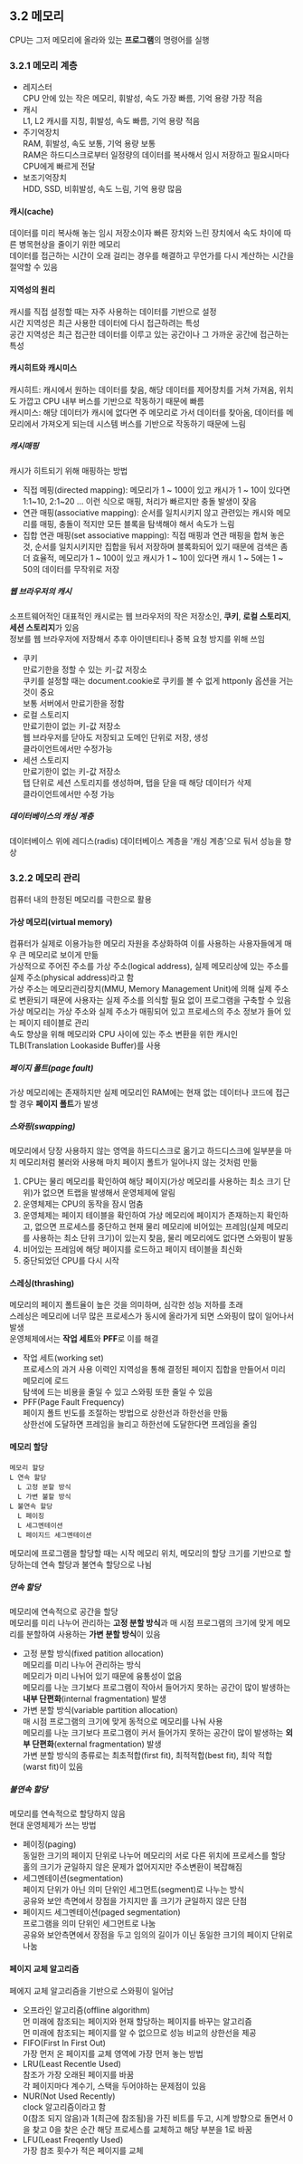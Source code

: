 ## 3.2 메모리  
CPU는 그저 메모리에 올라와 있는 **프로그램**의 명령어를 실행  

### 3.2.1 메모리 계층  
* 레지스터  
CPU 안에 있는 작은 메모리, 휘발성, 속도 가장 빠름, 기억 용량 가장 적음  
* 캐시  
L1, L2 캐시를 지칭, 휘발성, 속도 빠름, 기억 용량 적음  
* 주기억장치  
RAM, 휘발성, 속도 보통, 기억 용량 보통  
RAM은 하드디스크로부터 일정량의 데이터를 복사해서 임시 저장하고 필요시마다 CPU에게 빠르게 전달  
* 보조기억장치  
HDD, SSD, 비휘발성, 속도 느림, 기억 용량 많음  

#### 캐시(cache)  
데이터를 미리 복사해 놓는 임시 저장소이자 빠른 장치와 느린 장치에서 속도 차이에 따른 병목현상을 줄이기 위한 메모리  
데이터를 접근하는 시간이 오래 걸리는 경우를 해결하고 무언가를 다시 계산하는 시간을 절약할 수 있음  

#### 지역성의 원리  
캐시를 직접 설정할 때는 자주 사용하는 데이터를 기반으로 설정  
시간 지역성은 최근 사용한 데이터에 다시 접근하려는 특성  
공간 지역성은 최근 접근한 데이터를 이루고 있는 공간이나 그 가까운 공간에 접근하는 특성  

#### 캐시히트와 캐시미스  
캐시히트: 캐시에서 원하는 데이터를 찾음, 해당 데이터를 제어장치를 거쳐 가져옴, 위치도 가깝고 CPU 내부 버스를 기반으로 작동하기 때문에 빠름  
캐시미스: 해당 데이터가 캐시에 없다면 주 메모리로 가서 데이터를 찾아옴, 데이터를 메모리에서 가져오게 되는데 시스템 버스를 기반으로 작동하기 때문에 느림  

##### 캐시매핑  
캐시가 히트되기 위해 매핑하는 방법  
* 직접 메핑(directed mapping): 메모리가 1 ~ 100이 있고 캐시가 1 ~ 10이 있다면 1:1~10, 2:1~20 ... 이런 식으로 매핑, 처리가 빠르지만 충돌 발생이 잦음  
* 연관 매핑(associative mapping): 순서를 일치시키지 않고 관련있는 캐시와 메모리를 매핑, 충돌이 적지만 모든 블록을 탐색해야 해서 속도가 느림  
* 집합 연관 매핑(set associative mapping): 직접 매핑과 연관 매핑을 합쳐 놓은 것, 순서를 일치시키지만 집합을 둬서 저장하며 블록화되어 있기 때문에 검색은 좀 더 효율적, 메모리가 1 ~ 100이 있고 캐시가 1 ~ 10이 있다면 캐시 1 ~ 5에는 1 ~ 50의 데이터를 무작위로 저장  

##### 웹 브라우저의 캐시  
소프트웨어적인 대표적인 캐시로는 웹 브라우저의 작은 저장소인, **쿠키**, **로컬 스토리지**, **세션 스토리지**가 있음  
정보를 웹 브라우저에 저장해서 추후 아이덴티티나 중복 요청 방지를 위해 쓰임  
* 쿠키  
만료기한을 정할 수 있는 키-값 저장소  
쿠키를 설정할 때는 document.cookie로 쿠키를 볼 수 없게 httponly 옵션을 거는 것이 중요  
보통 서버에서 만료기한을 정함  
* 로컬 스토리지  
만료기한이 없는 키-값 저장소  
웹 브라우저를 닫아도 저장되고 도메인 단위로 저장, 생성  
클라이언트에서만 수정가능  
* 세션 스토리지  
만료기한이 없는 키-값 저장소  
탭 단위로 세션 스토리지를 생성하며, 탭을 닫을 때 해당 데이터가 삭제  
클라이언트에서만 수정 가능  

##### 데이터베이스의 캐싱 계층  
데이터베이스 위에 레디스(radis) 데이터베이스 계층을 '캐싱 계층'으로 둬서 성능을 향상  

### 3.2.2 메모리 관리  
컴퓨터 내의 한정된 메모리를 극한으로 활용  

#### 가상 메모리(virtual memory)  
컴퓨터가 실제로 이용가능한 메모리 자원을 추상화하여 이를 사용하는 사용자들에게 매우 큰 메모리로 보이게 만듦  
가상적으로 주어진 주소를 가상 주소(logical address), 실제 메모리상에 있는 주소를 실제 주소(physical address)라고 함  
가상 주소는 메모리관리장치(MMU, Memory Management Unit)에 의해 실제 주소로 변환되기 때문에 사용자는 실제 주소를 의식할 필요 없이 프로그램을 구축할 수 있음  
가상 메모리는 가상 주소와 실제 주소가 매핑되어 있고 프로세스의 주소 정보가 들어 있는 페이지 테이블로 관리  
속도 향상을 위해 메모리와 CPU 사이에 있는 주소 변환을 위한 캐시인 TLB(Translation Lookaside Buffer)를 사용  

##### 페이지 폴트(page fault)  
가상 메모리에는 존재하지만 실제 메모리인 RAM에는 현재 없는 데이터나 코드에 접근할 경우 **페이지 폴트**가 발생  

##### 스와핑(swapping)  
메모리에서 당장 사용하지 않는 영역을 하드디스크로 옮기고 하드디스크에 일부분을 마치 메모리처럼 불러와 사용해 마치 페이지 폴트가 일어나지 않는 것처럼 만듦  
1. CPU는 물리 메모리를 확인하여 해당 페이지(가상 메모리를 사용하는 최소 크기 단위)가 없으면 트랩을 발생해서 운영체제에 알림  
2. 운영체제는 CPU의 동작을 잠시 멈춤  
3. 운영체제는 페이지 테이블을 확인하여 가상 메모리에 페이지가 존재하는지 확인하고, 없으면 프로세스를 중단하고 현재 물리 메모리에 비어있는 프레임(실제 메모리를 사용하는 최소 단위 크기)이 있는지 찾음, 물리 메모리에도 없다면 스와핑이 발동  
4. 비어있는 프레임에 해당 페이지를 로드하고 페이지 테이블을 최신화  
5. 중단되었던 CPU를 다시 시작  

#### 스레싱(thrashing)  
메모리의 페이지 폴트율이 높은 것을 의미하며, 심각한 성능 저하를 초래  
스레싱은 메모리에 너무 많은 프로세스가 동시에 올라가게 되면 스와핑이 많이 일어나서 발생  
운영체제에서는 **작업 세트**와 **PFF**로 이를 해결  
* 작업 세트(working set)  
프로세스의 과거 사용 이력인 지역성을 통해 결정된 페이지 집합을 만들어서 미리 메모리에 로드  
탐색에 드는 비용을 줄일 수 있고 스와핑 또한 줄일 수 있음  
* PFF(Page Fault Frequency)  
페이지 폴트 빈도를 조절하는 방법으로 상한선과 하한선을 만듦  
상한선에 도달하면 프레임을 늘리고 하한선에 도달한다면 프레임을 줄임  

#### 메모리 할당  
```
메모리 할당
L 연속 할당
  L 고정 분할 방식
  L 가변 불할 방식
L 불연속 할당
  L 페이징
  L 세그멘테이션
  L 페이지드 세그멘테이션
```
메모리에 프로그램을 할당할 때는 시작 메모리 위치, 메모리의 할당 크기를 기반으로 할당하는데 연속 할당과 불연속 할당으로 나뉨  

##### 연속 할당  
메모리에 연속적으로 공간을 할당  
메모리를 미리 나누어 관리하는 **고정 분할 방식**과 매 시점 프로그램의 크기에 맞게 메모리를 분할하여 사용하는 **가변 분할 방식**이 있음  
* 고정 분할 방식(fixed patition allocation)  
메모리를 미리 나누어 관리하는 방식  
메모리가 미리 나뉘어 있기 때문에 융통성이 없음  
메모리를 나눈 크기보다 프로그램이 작아서 들어가지 못하는 공간이 많이 발생하는 **내부 단편화**(internal fragmentation) 발생  
* 가변 분할 방식(variable partition allocation)  
매 시점 프로그램의 크기에 맞게 동적으로 메모리를 나눠 사용  
메모리를 나눈 크기보다 프로그램이 커서 들어가지 못하는 공간이 많이 발생하는 **외부 단편화**(external fragmentation) 발생  
가변 분할 방식의 종류로는 최초적합(first fit), 최적적합(best fit), 최악 적합(warst fit)이 있음  

##### 불연속 할당  
메모리를 연속적으로 할당하지 않음  
현대 운영체제가 쓰는 방법  
* 페이징(paging)  
동일한 크기의 페이지 단위로 나누어 메모리의 서로 다른 위치에 프로세스를 할당  
홀의 크기가 균일하지 않은 문제가 없어지지만 주소변환이 복잡해짐  
* 세그멘테이션(segmentation)  
페이지 단위가 아닌 의미 단위인 세그먼트(segment)로 나누는 방식  
공유와 보안 측면에서 장점을 가지지만 홀 크기가 균일하지 않은 단점  
* 페이지드 세그멘테이션(paged segmentation)  
프로그램을 의미 단위인 세그먼트로 나눔  
공유와 보안측면에서 장점을 두고 임의의 길이가 이닌 동일한 크기의 페이지 단위로 나눔  

#### 페이지 교체 알고리즘  
페에지 교체 알고리즘을 기반으로 스와핑이 일어남  
* 오프라인 알고리즘(offline algorithm)  
먼 미래에 참조되는 페이지와 현재 할당하는 페이지를 바꾸는 알고리즘  
먼 미래에 참조되는 페이지를 알 수 없으므로 성능 비교의 상한선을 제공  
* FIFO(First In First Out)  
가장 먼저 온 페이지를 교체 영역에 가장 먼저 놓는 방법  
* LRU(Least Recentle Used)  
참조가 가장 오래된 페이지를 바꿈  
각 페이지마다 계수기, 스택을 두어야하는 문제점이 있음  
* NUR(Not Used Recently)  
clock 알고리즘이라고 함  
0(참조 되지 않음)과 1(최근에 참조됨)을 가진 비트를 두고, 시계 방향으로 돌면서 0을 찾고 0을 찾은 순간 해당 프로세스를 교체하고 해당 부분을 1로 바꿈  
* LFU(Least Freqently Used)  
가장 참조 횟수가 적은 페이지를 교체  